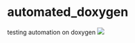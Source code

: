 # automated_doxygen
testing automation on doxygen
![](https://github.com/arsdever/automated_doxygen/workflows/Build%2C%20test%20and%20release/badge.svg)
